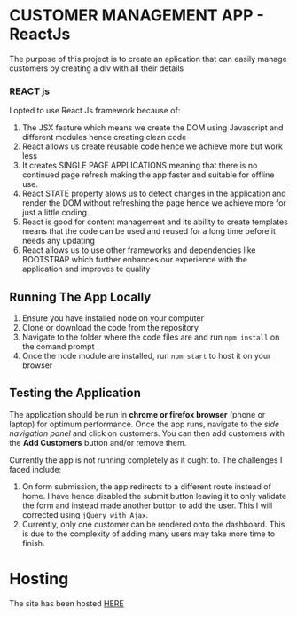 # CUSTOMER MANAGEMENT APP - ReactJs
The purpose of this project is to create an aplication that can easily manage customers by creating a div with all their details

### REACT js
I opted to use React Js framework because of:
1. The JSX feature which means we create the DOM using Javascript and different modules hence creating clean code
2. React allows us create reusable code hence we achieve more but work less
3. It creates SINGLE PAGE APPLICATIONS meaning that there is no continued page refresh making the app faster and suitable for offline use.
4. React STATE property alows us to detect changes in the application and render the DOM without refreshing the page hence we achieve more for just a little coding.
5. React is good for content management and its ability to create templates means that the code can be used and reused for a long time before it needs any updating
6. React allows us to use other frameworks and dependencies like BOOTSTRAP which further enhances our experience with the application and improves te quality

## Running The App Locally
1. Ensure you have installed node on your computer
2. Clone or download the code from the repository
3. Navigate to the folder where the code files are and run `npm install` on the comand prompt
4. Once the node module are installed, run `npm start` to host it on your browser

## Testing the Application
The application should be run in **chrome or firefox browser** (phone or laptop) for optimum performance. Once the app runs, navigate to the *side navigation panel* and click on customers. You can then add customers with the **Add Customers** button and/or remove them.

Currently the app is not running completely as it ought to. The challenges I faced include:
1. On form submission, the app redirects to a different route instead of home. I have hence disabled the submit button leaving it to only validate the form and instead made another button to add the user. This I will corrected using `jQuery with Ajax`. 
2. Currently, only one customer can be rendered onto the dashboard. This is due to the complexity of adding many users may take more time to finish.

# Hosting
The site has been hosted [HERE](https://wekesa931.github.io/customer_management_app/)